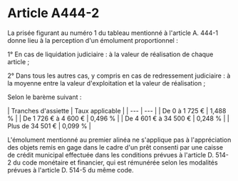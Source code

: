 # Article A444-2

La prisée figurant au numéro 1 du tableau mentionné à l'article A. 444-1 donne lieu à la perception d'un émolument proportionnel :

1° En cas de liquidation judiciaire : à la valeur de réalisation de chaque article ;

2° Dans tous les autres cas, y compris en cas de redressement judiciaire : à la moyenne entre la valeur d'exploitation et la valeur de réalisation ;

Selon le barème suivant :

|
Tranches d'assiette |
Taux applicable |
| --- | --- |
|
De 0 à 1 725 € |
1,488 % |
|
De 1 726 € à 4 600 € |
0,496 % |
|
De 4 601 € à 34 500 € |
0,248 % |
|
Plus de 34 501 € |
0,099 % |

L'émolument mentionné au premier alinéa ne s'applique pas à l'appréciation des objets remis en gage dans le cadre d'un prêt consenti par une caisse de crédit municipal effectuée dans les conditions prévues à l'article D. 514-2 du code monétaire et financier, qui est rémunérée selon les modalités prévues à l'article D. 514-5 du même code.
